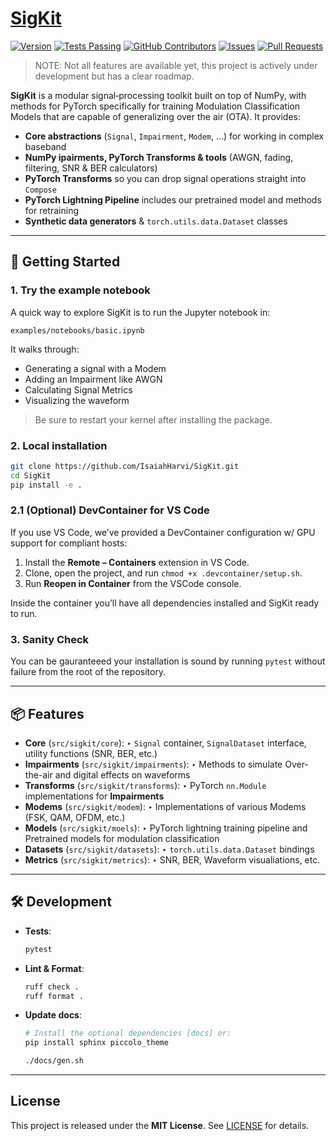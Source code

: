 # [SigKit](https://github.com/users/IsaiahHarvi/projects/5)

[![Version](https://img.shields.io/github/v/release/IsaiahHarvi/SigKit.svg)](https://github.com/IsaiahHarvi/SigKit/releases)
[![Tests Passing](https://img.shields.io/github/actions/workflow/status/IsaiahHarvi/SigKit/test.yaml)](https://github.com/IsaiahHarvi/SigKit/actions?query=workflow%3Apy-test)
[![GitHub Contributors](https://img.shields.io/github/contributors/IsaiahHarvi/SigKit.svg)](https://github.com/IsaiahHarvi/SigKit/graphs/contributors)
[![Issues](https://img.shields.io/github/issues/IsaiahHarvi/SigKit.svg)](https://github.com/IsaiahHarvi/SigKit/issues)
[![Pull Requests](https://img.shields.io/github/issues-pr/IsaiahHarvi/SigKit.svg)](https://github.com/IsaiahHarvi/SigKit/pulls)

> NOTE: Not all features are available yet, this project is actively under development but has a clear roadmap.

**SigKit** is a modular signal‐processing toolkit built on top of NumPy, with methods for PyTorch specifically for training Modulation Classification Models that are capable of generalizing over the air (OTA). It provides:

- **Core abstractions** (`Signal`, `Impairment`, `Modem`, …) for working in complex baseband
- **NumPy ipairments,  PyTorch Transforms & tools** (AWGN, fading, filtering, SNR & BER calculators)
- **PyTorch Transforms** so you can drop signal operations straight into `Compose`
- **PyTorch Lightning Pipeline** includes our pretrained model and methods for retraining
- **Synthetic data generators** & `torch.utils.data.Dataset` classes 

---

## 🚀 Getting Started

### 1. Try the example notebook
A quick way to explore SigKit is to run the Jupyter notebook in:
```
examples/notebooks/basic.ipynb
```

It walks through:
- Generating a signal with a Modem
- Adding an Impairment like AWGN
- Calculating Signal Metrics
- Visualizing the waveform
> Be sure to restart your kernel after installing the package.

### 2. Local installation

```bash
git clone https://github.com/IsaiahHarvi/SigKit.git
cd SigKit
pip install -e .
```

### 2.1 (Optional) DevContainer for VS Code

If you use VS Code, we’ve provided a DevContainer configuration w/ GPU support for compliant hosts:

1. Install the **Remote – Containers** extension in VS Code.
2. Clone, open the project, and run `chmod +x .devcontainer/setup.sh`.
3. Run **Reopen in Container** from the VSCode console.

Inside the container you’ll have all dependencies installed and SigKit ready to run.

### 3. Sanity Check
You can be gauranteeed your installation is sound by running `pytest` without failure from the root of the repository.

---

## 📦 Features

* **Core** (`src/sigkit/core`):
  ‣ `Signal` container, `SignalDataset` interface, utility functions (SNR, BER, etc.)
* **Impairments** (`src/sigkit/impairments`):
  ‣ Methods to simulate Over-the-air and digital effects on waveforms
* **Transforms** (`src/sigkit/transforms`):
  ‣ PyTorch `nn.Module` implementations for **Impairments**
* **Modems** (`src/sigkit/modem`):
  ‣ Implementations of various Modems (FSK, QAM, OFDM, etc.)
* **Models** (`src/sigkit/moels`):
  ‣ PyTorch lightning training pipeline and Pretrained models for modulation classification
* **Datasets** (`src/sigkit/datasets`):
  ‣ `torch.utils.data.Dataset` bindings
* **Metrics** (`src/sigkit/metrics`):
  ‣ SNR, BER, Waveform visualiations, etc.

---

## 🛠️ Development

* **Tests**:

  ```bash
  pytest
  ```
* **Lint & Format**:

  ```bash
  ruff check .
  ruff format .
  ```
* **Update docs**:

  ```bash
  # Install the optional dependencies [docs] or:
  pip install sphinx piccolo_theme
  
  ./docs/gen.sh 
  ```
---

## License

This project is released under the **MIT License**. See [LICENSE](LICENSE) for details.
